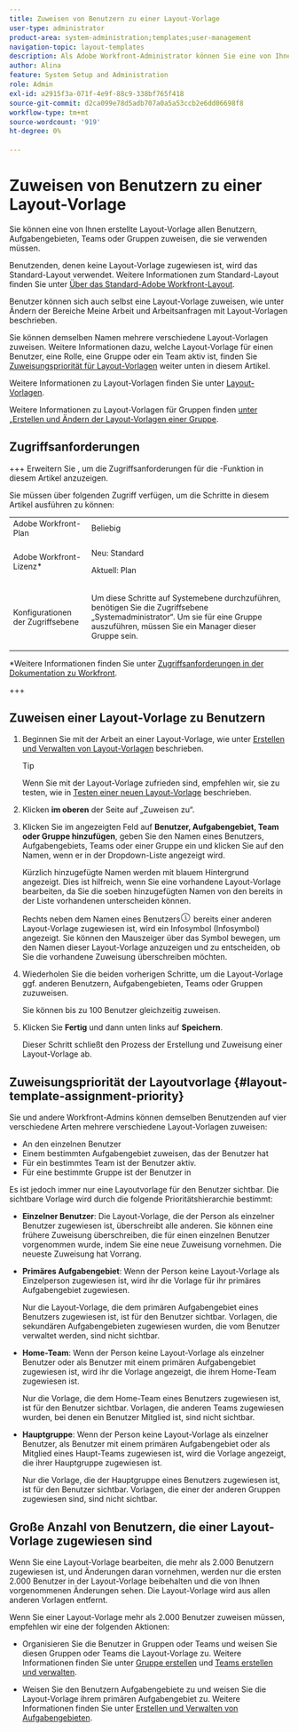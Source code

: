 ```yaml
---
title: Zuweisen von Benutzern zu einer Layout-Vorlage
user-type: administrator
product-area: system-administration;templates;user-management
navigation-topic: layout-templates
description: Als Adobe Workfront-Administrator können Sie eine von Ihnen erstellte Layout-Vorlage allen Benutzenden, Aufgabengebieten, Teams oder Gruppen zuweisen, die sie verwenden müssen.
author: Alina
feature: System Setup and Administration
role: Admin
exl-id: a2915f3a-071f-4e9f-88c9-338bf765f418
source-git-commit: d2ca099e78d5adb707a0a5a53ccb2e6dd06698f8
workflow-type: tm+mt
source-wordcount: '919'
ht-degree: 0%

---
```


# Zuweisen von Benutzern zu einer Layout-Vorlage

Sie können eine von Ihnen erstellte Layout-Vorlage allen Benutzern, Aufgabengebieten, Teams oder Gruppen zuweisen, die sie verwenden müssen.

Benutzenden, denen keine Layout-Vorlage zugewiesen ist, wird das Standard-Layout verwendet. Weitere Informationen zum Standard-Layout finden Sie unter [Über das Standard-Adobe Workfront-Layout](../../../administration-and-setup/customize-workfront/use-layout-templates/about-the-default-wf-layout.md).

Benutzer können sich auch selbst eine Layout-Vorlage zuweisen, wie unter Ändern der Bereiche Meine Arbeit und Arbeitsanfragen mit Layout-Vorlagen beschrieben.

Sie können demselben Namen mehrere verschiedene Layout-Vorlagen zuweisen. Weitere Informationen dazu, welche Layout-Vorlage für einen Benutzer, eine Rolle, eine Gruppe oder ein Team aktiv ist, finden Sie [Zuweisungspriorität für Layout-Vorlagen](#layout-template-assignment-priority) weiter unten in diesem Artikel.

Weitere Informationen zu Layout-Vorlagen finden Sie unter [Layout-Vorlagen](../../../administration-and-setup/customize-workfront/use-layout-templates/use-layout-templates-customize-ui.md).

Weitere Informationen zu Layout-Vorlagen für Gruppen finden [ unter „Erstellen und Ändern der Layout-Vorlagen einer Gruppe](../../../administration-and-setup/manage-groups/work-with-group-objects/create-and-modify-a-groups-layout-templates.md).

## Zugriffsanforderungen

+++ Erweitern Sie , um die Zugriffsanforderungen für die -Funktion in diesem Artikel anzuzeigen.

Sie müssen über folgenden Zugriff verfügen, um die Schritte in diesem Artikel ausführen zu können:

<table style="table-layout:auto"> 
 <col> 
 <col> 
 <tbody> 
  <tr> 
   <td role="rowheader">Adobe Workfront-Plan</td> 
   <td>Beliebig</td> 
  </tr> 
  <tr> 
   <td role="rowheader">Adobe Workfront-Lizenz*</td> 
   <td><p>Neu: Standard</p>
  <p> Aktuell: Plan</p>
   </td> 
  </tr> 
  <tr> 
   <td role="rowheader">Konfigurationen der Zugriffsebene</td> 
   <td> <p>Um diese Schritte auf Systemebene durchzuführen, benötigen Sie die Zugriffsebene „Systemadministrator“.
Um sie für eine Gruppe auszuführen, müssen Sie ein Manager dieser Gruppe sein.</p> </td> 
  </tr> 
 </tbody> 
</table>

*Weitere Informationen finden Sie unter [Zugriffsanforderungen in der Dokumentation zu Workfront](/help/quicksilver/administration-and-setup/add-users/access-levels-and-object-permissions/access-level-requirements-in-documentation.md).

+++

## Zuweisen einer Layout-Vorlage zu Benutzern

1. Beginnen Sie mit der Arbeit an einer Layout-Vorlage, wie unter [Erstellen und Verwalten von Layout-Vorlagen](../../../administration-and-setup/customize-workfront/use-layout-templates/create-and-manage-layout-templates.md) beschrieben.

   >[!TIP]
   >
   >Wenn Sie mit der Layout-Vorlage zufrieden sind, empfehlen wir, sie zu testen, wie in [Testen einer neuen Layout-Vorlage](../../../administration-and-setup/customize-workfront/use-layout-templates/test-a-layout-template.md) beschrieben.

1. Klicken **im oberen** der Seite auf „Zuweisen zu“.
1. Klicken Sie im angezeigten Feld auf **Benutzer, Aufgabengebiet, Team oder Gruppe hinzufügen**, geben Sie den Namen eines Benutzers, Aufgabengebiets, Teams oder einer Gruppe ein und klicken Sie auf den Namen, wenn er in der Dropdown-Liste angezeigt wird.

   Kürzlich hinzugefügte Namen werden mit blauem Hintergrund angezeigt. Dies ist hilfreich, wenn Sie eine vorhandene Layout-Vorlage bearbeiten, da Sie die soeben hinzugefügten Namen von den bereits in der Liste vorhandenen unterscheiden können.

   Rechts neben dem Namen eines Benutzers![ eines Aufgabengebiets, Teams oder einer Gruppe, ](assets/info-icon.png) bereits einer anderen Layout-Vorlage zugewiesen ist, wird ein Infosymbol (Infosymbol) angezeigt. Sie können den Mauszeiger über das Symbol bewegen, um den Namen dieser Layout-Vorlage anzuzeigen und zu entscheiden, ob Sie die vorhandene Zuweisung überschreiben möchten.

1. Wiederholen Sie die beiden vorherigen Schritte, um die Layout-Vorlage ggf. anderen Benutzern, Aufgabengebieten, Teams oder Gruppen zuzuweisen.

   Sie können bis zu 100 Benutzer gleichzeitig zuweisen.

1. Klicken Sie **Fertig** und dann unten links auf **Speichern**.

   Dieser Schritt schließt den Prozess der Erstellung und Zuweisung einer Layout-Vorlage ab.

## Zuweisungspriorität der Layoutvorlage {#layout-template-assignment-priority}

Sie und andere Workfront-Admins können demselben Benutzenden auf vier verschiedene Arten mehrere verschiedene Layout-Vorlagen zuweisen:

* An den einzelnen Benutzer
* Einem bestimmten Aufgabengebiet zuweisen, das der Benutzer hat
* Für ein bestimmtes Team ist der Benutzer aktiv.
* Für eine bestimmte Gruppe ist der Benutzer in

Es ist jedoch immer nur eine Layoutvorlage für den Benutzer sichtbar. Die sichtbare Vorlage wird durch die folgende Prioritätshierarchie bestimmt:

* **Einzelner Benutzer**: Die Layout-Vorlage, die der Person als einzelner Benutzer zugewiesen ist, überschreibt alle anderen. Sie können eine frühere Zuweisung überschreiben, die für einen einzelnen Benutzer vorgenommen wurde, indem Sie eine neue Zuweisung vornehmen. Die neueste Zuweisung hat Vorrang.
* **Primäres Aufgabengebiet**: Wenn der Person keine Layout-Vorlage als Einzelperson zugewiesen ist, wird ihr die Vorlage für ihr primäres Aufgabengebiet zugewiesen.

  Nur die Layout-Vorlage, die dem primären Aufgabengebiet eines Benutzers zugewiesen ist, ist für den Benutzer sichtbar. Vorlagen, die sekundären Aufgabengebieten zugewiesen wurden, die vom Benutzer verwaltet werden, sind nicht sichtbar.

* **Home-Team**: Wenn der Person keine Layout-Vorlage als einzelner Benutzer oder als Benutzer mit einem primären Aufgabengebiet zugewiesen ist, wird ihr die Vorlage angezeigt, die ihrem Home-Team zugewiesen ist.

  Nur die Vorlage, die dem Home-Team eines Benutzers zugewiesen ist, ist für den Benutzer sichtbar. Vorlagen, die anderen Teams zugewiesen wurden, bei denen ein Benutzer Mitglied ist, sind nicht sichtbar.

* **Hauptgruppe**: Wenn der Person keine Layout-Vorlage als einzelner Benutzer, als Benutzer mit einem primären Aufgabengebiet oder als Mitglied eines Haupt-Teams zugewiesen ist, wird die Vorlage angezeigt, die ihrer Hauptgruppe zugewiesen ist.

  Nur die Vorlage, die der Hauptgruppe eines Benutzers zugewiesen ist, ist für den Benutzer sichtbar. Vorlagen, die einer der anderen Gruppen zugewiesen sind, sind nicht sichtbar.

## Große Anzahl von Benutzern, die einer Layout-Vorlage zugewiesen sind

Wenn Sie eine Layout-Vorlage bearbeiten, die mehr als 2.000 Benutzern zugewiesen ist, und Änderungen daran vornehmen, werden nur die ersten 2.000 Benutzer in der Layout-Vorlage beibehalten und die von Ihnen vorgenommenen Änderungen sehen. Die Layout-Vorlage wird aus allen anderen Vorlagen entfernt.

Wenn Sie einer Layout-Vorlage mehr als 2.000 Benutzer zuweisen müssen, empfehlen wir eine der folgenden Aktionen:

* Organisieren Sie die Benutzer in Gruppen oder Teams und weisen Sie diesen Gruppen oder Teams die Layout-Vorlage zu. Weitere Informationen finden Sie unter [Gruppe erstellen](../../../administration-and-setup/manage-groups/create-and-manage-groups/create-a-group.md) und [Teams erstellen und verwalten](../../../people-teams-and-groups/create-and-manage-teams/create-and-mange-teams.md).

* Weisen Sie den Benutzern Aufgabengebiete zu und weisen Sie die Layout-Vorlage ihrem primären Aufgabengebiet zu. Weitere Informationen finden Sie unter [Erstellen und Verwalten von Aufgabengebieten](../../../administration-and-setup/set-up-workfront/organizational-setup/create-manage-job-roles.md).
